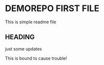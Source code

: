 # DEMOREPO FIRST FILE

This is simple readme file


## HEADING

just some updates

This is bound to cause trouble!